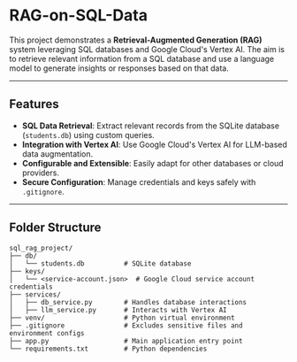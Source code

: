 # RAG-on-SQL-Data

This project demonstrates a **Retrieval-Augmented Generation (RAG)** system leveraging SQL databases and Google Cloud's Vertex AI. The aim is to retrieve relevant information from a SQL database and use a language model to generate insights or responses based on that data.

---

## Features

- **SQL Data Retrieval**: Extract relevant records from the SQLite database (`students.db`) using custom queries.
- **Integration with Vertex AI**: Use Google Cloud's Vertex AI for LLM-based data augmentation.
- **Configurable and Extensible**: Easily adapt for other databases or cloud providers.
- **Secure Configuration**: Manage credentials and keys safely with `.gitignore`.

---

## Folder Structure

```plaintext
sql_rag_project/
├── db/
│   └── students.db          # SQLite database
├── keys/
│   └── <service-account.json>  # Google Cloud service account credentials
├── services/
│   ├── db_service.py        # Handles database interactions
│   ├── llm_service.py       # Interacts with Vertex AI
├── venv/                    # Python virtual environment
├── .gitignore               # Excludes sensitive files and environment configs
├── app.py                   # Main application entry point
└── requirements.txt         # Python dependencies
